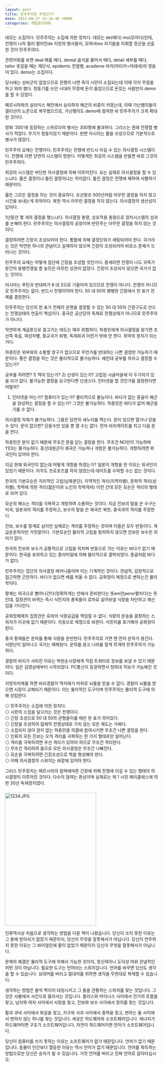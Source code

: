 ```yaml
---
layout: post
title: 민주주의란 무엇인가?
date: 2013-08-27 15:16:48 +0900
categories: 깨달음의대화
---
```

데모는 소집이다. 민주주의는 소집에 의한 정치다. 데모는 de(떼다) mo(모이다)인데, 전쟁이 나자 멀리 떨어진de 지방의 병사들이, 모여서mo 자기들을 지휘할 장군을 선출한 것이 민주주의다. 


  


관련어휘를 보면 deal 패를 떼다, dental 음식을 물어서 떼다, detail 세부를 떼다, tailor 옷감을 떼는 재단사, epidemic 전염병, academe 아카(아티카=아테네)의 영웅이 있다. demo는 소집이다. 


  


당시에는 상비군이 없었으므로 전쟁이 나면 즉각 시민이 소집되는데 이때 각자 무장을 하고 와야 했다. 청동기를 쓰던 시대라 무장에 돈이 들었으므로 돈있는 사람만이 demo를 할 수 있었다. 


  


페르시아와의 살라미스 해전에서 승리하자 해군의 비중이 커졌는데, 이때 가난뱅이들이 갤리선의 노꾼으로 복무했으므로, 가난뱅이도 demo에 참여한 바 민주주의가 크게 확대된 것이다. 


  


영화 ‘300’에 등장하는 스파르타의 병사는 300명에 불과하다. 그리스는 원래 전쟁할 병사가 적었다. 무기가 청동이었기 때문이다. 반면 아시아는 활을 쏘았으므로 기본적으로 병사가 많았다. 


  


민주주의 요체는 전쟁이다. 민주주의는 전쟁에 반드시 이길 수 있는 의사결정 시스템이다. 전쟁에 지면 당연히 시스템이 망한다. 어떻게든 최강의 시스템을 만들면 바로 그것이 민주주의다. 


  


최강의 시스템은 부단한 의사결정에 의해 이루어진다. 요는 실제로 의사결정을 할 수 있느냐다. 옳은 결정이냐 틀린 결정이냐는 의미없다. 틀린 결정은 전쟁에 패하여 사멸하기 때문이다. 


  


옳든 그르든 결정을 하는 것이 중요하다. 조선왕조 500년처럼 아무런 결정을 하지 않고 시간을 보내는게 죄악이다. 북한 역시 아무런 결정을 하지 않는다. 의사결정의 생산성이 답이다. 


  


1년동안 몇 개의 결정을 했느냐다. 의사결정 총량, 상호작용 총량으로 정치시스템의 성과를 논해야 한다. 민주주의는 의사결정의 공장이며 반민주는 아무런 결정을 하지 않는 것이다. 


  


결정하려면 긴장이 조성되어야 한다. 통합에 의해 결정단위가 세팅되어야 한다. 국가라는 것은 막연한 하나의 관념이고 실재하지 않으며 긴장이 조성되어야 비로소 존재가 드러나는 것이다. 


  


민주주의 요체는 어떻게 집단에 긴장을 조성할 것인가다. 중세라면 전쟁이 나도 귀족가문간의 용병전쟁일 뿐 농민은 아무런 상관이 없었다. 긴장이 조성되지 않으면 국가가 없는 것이다. 


  


러시아는 푸틴과 반대파가 8 대 2으로 기울어져 있으므로 전쟁이 아니다. 전쟁이 아니므로 민주주의는 없다. 반드시 전쟁이어야 한다. 50 대 50의 팽팽한 긴장에서 한 표가 전체를 결정한다. 


  


민주주의는 당신의 한 표가 전체의 운명을 결정할 수 있는 50 대 50의 긴장구도로 만드는 전쟁상태의 연출이 핵심이다. 중국은 공산당의 독재로 전쟁상태가 아니므로 민주주의가 아니다. 


  


막연하게 계급론으로 끌고가는 태도는 매우 위험하다. 하층민에게 의사결정을 맡기면 조선족 축출, 여성차별, 종교국가 퇴행, 독재회귀 이런거 밖에 안 한다. 최악의 정치가 되는 거다. 


  


하층민은 외부와의 소통할 창구가 없으므로 무언가를 반대하는 나쁜 결정만 가능하기 때문이다. 좋은 결정을 하는 것은 물리적으로 불가능하다. 예컨대 공부를 하자고 결정할 수 있는가?


  


공부를 하려면? 1) 책이 있는가? 2) 선생이 있는가? 고립된 시골마을에 이 두가지가 있을 리가 없다. 불가능한 결정을 요구한다면 넌센스다. 인터넷을 할 것인가를 결정한다면 어떨까? 


  


1) 인터넷을 아는가? 컴퓨터가 있는가? 물리적으로 불능이다. 바다가 없는 몽골이 해군을 양성하는 결정을 할 수 있는가? 그것은 불가능하다. 하층민은 바다가 없어 해군을 기를 수 없다. 


  


의사결정 자체가 불가능하다. 그들은 당연히 새누리를 찍는다. 문이 있으면 열거나 닫을 수 있다. 문이 없으면? 닫을수만 있을 뿐 열 수는 없다. 먼저 바리케이트를 치고 다음 문을 연다. 


  


하층민은 문이 없기 때문에 무조건 문을 닫는 결정을 한다. 무조건 NO만이 가능하며 YES는 불가능하다. 흥선대원군이 쇄국은 가능하나 개항은 불가능하다. 개항하려면 외국인이 있어야 한다.


  


지금 현재 외국인이 없는데 어떻게 개항을 하겠는가? 일본이 개항을 한 이유는 외국인이 있었기 때문이다. 아무도 프로포즈를 하지 않았는데 데이트를 수락할 수는 없는 것이다. 


  


한국의 기본모순은 지리적인 고립(남북분단), 지역적인 격리(지역차별), 문화적 격리(성차별), 학력에 의한 격리(젊은이와 노인의 학력격차) 이런 건데 모든 모순은 격리의 형태로 되어 있다. 


  


모순의 해소는 격리를 극복하고 개방하여 소통하는 것이다. 지금 진보의 탈을 쓴 수구는 미국, 일본과의 격리를 주장하고, 보수의 탈을 쓴 매국은 북한, 중국과의 격리를 주장한다.


  


진보, 보수를 핑계로 삼지만 실제로는 격리를 주장하는 것이며 이들은 모두 반동이다. 계급운운하지만 거짓말이다. 기본모순인 물리적 고립을 탈피하지 않으면 진보든 보수든 의미가 없다. 


  


한국의 진보와 보수가 공통적으로 고립을 외치며 반동으로 가는 이유는 바다가 없기 때문이다. 한국을 포위하고 있는 중러미일에 의해 물리적으로 결박되었다. 몽골처럼 바다가 없다.


  


민주주의는 집단의 의사결정 메커니즘이며 이는 기계적인 것이다. 관념적, 감정적으로 접근하면 곤란하다. 바다가 없으면 배를 띄울 수 없다. 공화정이 제정으로 변하는건 물리학이다. 


  


황제는 외국으로 뻗어나간다(정확하게는 안에서 준비한다는 뜻em안peror펼치다)는 뜻인데, 집정관이 바뀌는 즉시 식민지의 총독들이 로마로 실어보낼 식량을 차단하고 재신임을 기다린다.


  


공화정체제의 집정관은 로마의 식량공급을 책임질 수 없다. 식량의 운송을 결정하는 스위치가 이곳에 없기 때문이다. 자동으로 제정으로 바뀐다. 식민지를 포기해야 공화정이 된다. 


  


중국 황제들은 운하를 통해 식량을 운반한다. 민주주의로 가면 맨 먼저 운하가 끊긴다. 식량난이 일어나고 국가는 해체된다. 운하를 끊고 나라를 잘게 쪼개야 민주주의가 가능하다. 


  


경찰의 비리가 사라진 이유는 박원순시장에게 직접 트위터로 정보를 보낼 수 있기 때문이다. 일은 김영삼때부터 시작되었다. PC통신이 등장하면서 청와대 직보가 가능해진 것이다.


  


지방자치제를 하면 비리경찰이 딱지떼기 따위로 뇌물을 받을 수 없다. 경찰이 뇌물을 받으면 시장이 교체되기 때문이다. 이는 물리적인 도구이며 민주주의는 물리적 도구에 의해 성립한다.


  


◎ 민주주의는 소집에 의한 정치다.     
◎ 시민의 소집을 일으키는 것은 전쟁이다.     
◎ 긴장 조성으로 50 대 50의 균형을이룰 때만 한 표가 의미있다.     
◎ 긴장을 조성하여 잠재적 전쟁상태로 가지 않는 모든 제도는 가짜다.     
◎ 소집되지 않아 권이 없는 하층민을 의결에 참여시키면 무조건 나쁜 결정을 한다.     
◎ 인류의 모든 진보는 오직 격리를 극복하는 한 가지 형태로만 일어난다.     
◎ 격리를 극복하려면 우선 격리가 있어야 하므로 무조건 격리한다.     
◎ 무조건 격리하려 들므로 모든 의사결정은 무조건 나빠진다.     
◎ 모순을 극복하려면 긴장조성으로 핵을 형성해야 한다.     
◎ 이때 의사결정의 스위치는 바깥에 있어야 한다. 


  


그리스 민주정치는 페르시아의 침략에따른 긴장에 의해 전쟁에 이길 수 있는 형태의 의사결정이 이루어진 것이다. 다수의 참여는 환상이며 실제로는 제 1 시민 페리클레스에 의한 30년 독재정치였다. 


  


###



 <img alt="1234.JPG" src="assets/attach/images/198/691/382/1234.JPG" width="300" height="437" />


  


인류역사상 처음으로 생각하는 방법을 다룬 책이 나왔습니다. 당신이 쏘지 못한 이유는 그 총에 방아쇠가 없었기 때문이지, 당신이 무엇을 잘못해서가 아닙니다. 당신이 연주하지 못한 이유는 그 바이얼린에 활이 없었기 때문이지 당신이 무엇을 잘못해서가 아닙니다. 


  


문제의 해결은 물리적 도구에 의해서 가능한 것이지, 정신력이나 도덕성 따위 관념적인 어떤 것이 아닙니다. 필요한 도구는 언어라는 스위치입니다. 언어를 바꾸면 당신도 생각을 할 수 있습니다. 상대어를 버리고 절대어를 취하면 생각을 무한대로 복제할 수 있습니다. 


  


생각하는 방법은 둘씩 짝지어 대칭시키고 그 둘을 관통하는 스위치를 찾는 것입니다. 그것은 사물에서 사건으로 올라서는 것입니다. 플러스와 마이너스 사이에서 전기의 흐름을 찾고, 남자와 여자 사이에서 사랑을 찾고, 진보와 보수 사이에서 정의를 찾는 것입니다. 


  


활과 과녁 사이에서 화살을 찾고, 지구와 사과 사이에서 중력을 찾고, 변하는 둘 사이에서 변하지 않는 하나를 찾는 것입니다. 세상은 하드웨어와 소프트웨어입니다. 에너지가 하드웨어이면 구조가 소프트웨어입니다. 자연이 하드웨어이면 언어가 소프트웨어입니다.


  


당신이 컴퓨터를 쓰지 못하는 이유는 소프트웨어가 없기 때문입니다. 언어가 없기 때문입니다. 동물이 인간보다 열등한 이유는 역시 언어가 없기 때문입니다. 언어를 획득하는 방법으로만 당신은 승자가 될 수 있습니다. 거짓 언어를 버리고 진짜 언어로 갈아타십시오.

